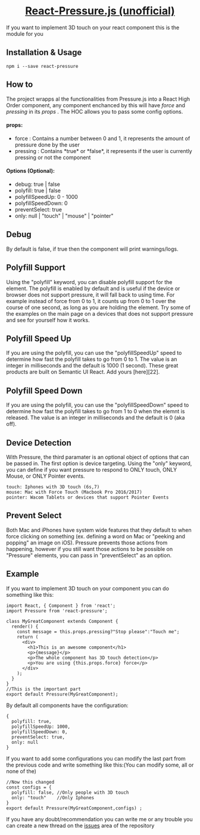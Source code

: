 <!-- Name -->
<h1 align="center">
  <a href="https://pressurejs.com/">React-Pressure.js (unofficial)</a>
</h1>

If you want to implement 3D touch on your react component this is the module for you

## Installation & Usage

```npm i --save react-pressure```  

## How to

The project wrapps al the functionalities from Pressure.js into a React High Order component, any component enchanced by this will have *force* and *pressing* in its *props* . The HOC allows you to pass some config options.  

<h4>props:</h4>
<ul>
  <li>force : Contains a number between 0 and 1, it represents the amount of pressure done by the user</li>
  <li>pressing : Contains *true* or *false*, it represents if the user is currently pressing or not the component</li>
</ul>
<h4>Options (Optional):</h4>
<ul>
  <li>debug: true | false</li>
  <li>polyfill: true | false</li>
  <li>polyfillSpeedUp: 0 - 1000</li>
  <li>polyfillSpeedDown: 0</li>
  <li>preventSelect: true</li>
  <li>only: null | "touch" | "mouse" | "pointer"</li>
</ul>

## Debug 
By default is false, if true then the component will print warnings/logs.

## Polyfill Support

Using the "polyfill" keyword, you can disable polyfill support for the element. The polyfill is enabled by default and is useful if the device or browser does not support pressure, it will fall back to using time. For example instead of force from 0 to 1, it counts up from 0 to 1 over the course of one second, as long as you are holding the element. Try some of the examples on the main page on a devices that does not support pressure and see for yourself how it works.

## Polyfill Speed Up

If you are using the polyfill, you can use the "polyfillSpeedUp" speed to determine how fast the polyfill takes to go from 0 to 1. The value is an integer in milliseconds and the default is 1000 (1 second).
These great products are built on Semantic UI React. Add yours [here][22].

## Polyfill Speed Down

If you are using the polyfill, you can use the "polyfillSpeedDown" speed to determine how fast the polyfill takes to go from 1 to 0 when the elemnt is released. The value is an integer in milliseconds and the default is 0 (aka off).

## Device Detection

With Pressure, the third paramater is an optional object of options that can be passed in. The first option is device targeting. Using the "only" keyword, you can define if you want pressure to respond to ONLY touch, ONLY Mouse, or ONLY Pointer events.

	touch: Iphones with 3D touch (6s,7)
	mouse: Mac with Force Touch (Macbook Pro 2016/2017)
	pointer: Wacom Tablets or devices that support Pointer Events

## Prevent Select

Both Mac and iPhones have system wide features that they default to when force clicking on something (ex. defining a word on Mac or "peeking and popping" an image on iOS). Pressure prevents those actions from happening, however if you still want those actions to be possible on "Pressure" elements, you can pass in "preventSelect" as an option.

## Example
If you want to implement 3D touch on your component you can do something like this:

```
import React, { Component } from 'react';
import Pressure from 'react-pressure';

class MyGreatComponent extends Component {
  render() {
    const message = this.props.pressing?"Stop please":"Touch me";
    return (
      <div>
        <h1>This is an awesome component</h1>
		<p>{message}</p>
        <p>The whole component has 3D touch detection</p>
        <p>You are using {this.props.force} force</p>
      </div>
    );
  }
}
//This is the important part
export default Pressure(MyGreatComponent);
```

By default all components have the configuration: 
```
{
  polyfill: true,
  polyfillSpeedUp: 1000,
  polyfillSpeedDown: 0,
  preventSelect: true,
  only: null
}
```
If you want to add some configurations you can modify the last part from the previous code and write something like this:(You can modify some, all or none of the)
```
//Now this changed
const configs = {
  polyfill: false, //Only people with 3D touch
  only: "touch"    //Only Iphones 
}
export default Pressure(MyGreatComponent,configs) ;
```

If you have any doubt/recommendation you can write me or any trouble you can create a new thread on the [issues](https://github.com/rubcuadra/react-pressure/issues) area of the repository